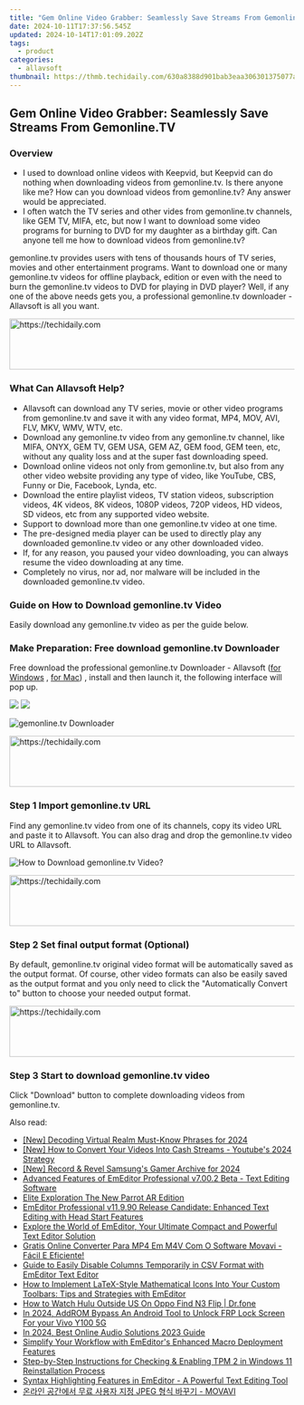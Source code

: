 ```yaml
---
title: "Gem Online Video Grabber: Seamlessly Save Streams From Gemonline.TV"
date: 2024-10-11T17:37:56.545Z
updated: 2024-10-14T17:01:09.202Z
tags:
  - product
categories:
  - allavsoft
thumbnail: https://thmb.techidaily.com/630a8388d901bab3eaa306301375077a09bba0fad910c1b95be6f3289c48d0ae.jpg
---
```


## Gem Online Video Grabber: Seamlessly Save Streams From Gemonline.TV

### Overview

* I used to download online videos with Keepvid, but Keepvid can do nothing when downloading videos from gemonline.tv. Is there anyone like me? How can you download videos from gemonline.tv? Any answer would be appreciated.
* I often watch the TV series and other vides from gemonline.tv channels, like GEM TV, MIFA, etc, but now I want to download some video programs for burning to DVD for my daughter as a birthday gift. Can anyone tell me how to download videos from gemonline.tv?

gemonline.tv provides users with tens of thousands hours of TV series, movies and other entertainment programs. Want to download one or many gemonline.tv videos for offline playback, edition or even with the need to burn the gemonline.tv videos to DVD for playing in DVD player? Well, if any one of the above needs gets you, a professional gemonline.tv downloader - Allavsoft is all you want.

<!-- affiliate ads begin -->
<a href="https://appsumo.8odi.net/c/5597632/2087408/7443" target="_top" id="2087408">
  <img src="//a.impactradius-go.com/display-ad/7443-2087408" border="0" alt="https://techidaily.com" width="728" height="90"/>
</a>
<img height="0" width="0" src="https://appsumo.8odi.net/i/5597632/2087408/7443" style="position:absolute;visibility:hidden;" border="0" />
<!-- affiliate ads end -->

### What Can Allavsoft Help?

* Allavsoft can download any TV series, movie or other video programs from gemonline.tv and save it with any video format, MP4, MOV, AVI, FLV, MKV, WMV, WTV, etc.
* Download any gemonline.tv video from any gemonline.tv channel, like MIFA, ONYX, GEM TV, GEM USA, GEM AZ, GEM food, GEM teen, etc, without any quality loss and at the super fast downloading speed.
* Download online videos not only from gemonline.tv, but also from any other video website providing any type of video, like YouTube, CBS, Funny or Die, Facebook, Lynda, etc.
* Download the entire playlist videos, TV station videos, subscription videos, 4K videos, 8K videos, 1080P videos, 720P videos, HD videos, SD videos, etc from any supported video website.
* Support to download more than one gemonline.tv video at one time.
* The pre-designed media player can be used to directly play any downloaded gemonline.tv video or any other downloaded video.
* If, for any reason, you paused your video downloading, you can always resume the video downloading at any time.
* Completely no virus, nor ad, nor malware will be included in the downloaded gemonline.tv video.

### Guide on How to Download gemonline.tv Video

Easily download any gemonline.tv video as per the guide below.

### Make Preparation: Free download gemonline.tv Downloader

Free download the professional gemonline.tv Downloader - Allavsoft ([for Windows](https://tools.techidaily.com/allavsoft/products/) , [for Mac](https://tools.techidaily.com/allavsoft/products/)) , install and then launch it, the following interface will pop up.

[![](https://www.allavsoft.com/how-to/../images/how-to/free-download-win.jpg)](https://tools.techidaily.com/allavsoft/products/) [![](https://www.allavsoft.com/how-to/../images/how-to/free-download-mac.jpg)](https://tools.techidaily.com/allavsoft/products/)

![gemonline.tv Downloader](https://www.allavsoft.com/how-to/../images/allavsoft/screen-shot-600.jpg)

<!-- affiliate ads begin -->
<a href="https://appsumo.8odi.net/c/5597632/2043594/7443" target="_top" id="2043594">
  <img src="//a.impactradius-go.com/display-ad/7443-2043594" border="0" alt="https://techidaily.com" width="728" height="90"/>
</a>
<img height="0" width="0" src="https://appsumo.8odi.net/i/5597632/2043594/7443" style="position:absolute;visibility:hidden;" border="0" />
<!-- affiliate ads end -->

### Step 1 Import gemonline.tv URL

Find any gemonline.tv video from one of its channels, copy its video URL and paste it to Allavsoft. You can also drag and drop the gemonline.tv video URL to Allavsoft.

![How to Download gemonline.tv Video?](https://www.allavsoft.com/how-to/../images/how-to/download-rtmp-video/download-rtmp-video.jpg)

<!-- affiliate ads begin -->
<a href="https://appsumo.8odi.net/c/5597632/2105883/7443" target="_top" id="2105883">
  <img src="//a.impactradius-go.com/display-ad/7443-2105883" border="0" alt="https://techidaily.com" width="728" height="90"/>
</a>
<img height="0" width="0" src="https://appsumo.8odi.net/i/5597632/2105883/7443" style="position:absolute;visibility:hidden;" border="0" />
<!-- affiliate ads end -->

### Step 2 Set final output format (Optional)

By default, gemonline.tv original video format will be automatically saved as the output format. Of course, other video formats can also be easily saved as the output format and you only need to click the "Automatically Convert to" button to choose your needed output format.

<!-- affiliate ads begin -->
<a href="https://appsumo.8odi.net/c/5597632/2151872/7443" target="_top" id="2151872">
  <img src="//a.impactradius-go.com/display-ad/7443-2151872" border="0" alt="https://techidaily.com" width="728" height="90"/>
</a>
<img height="0" width="0" src="https://appsumo.8odi.net/i/5597632/2151872/7443" style="position:absolute;visibility:hidden;" border="0" />
<!-- affiliate ads end -->

### Step 3 Start to download gemonline.tv video

Click "Download" button to complete downloading videos from gemonline.tv.

<ins class="adsbygoogle"
     style="display:block"
     data-ad-format="autorelaxed"
     data-ad-client="ca-pub-7571918770474297"
     data-ad-slot="1223367746"></ins>

<ins class="adsbygoogle"
     style="display:block"
     data-ad-client="ca-pub-7571918770474297"
     data-ad-slot="8358498916"
     data-ad-format="auto"
     data-full-width-responsive="true"></ins>

<span class="atpl-alsoreadstyle">Also read:</span>
<div><ul>
<li><a href="https://vp-tips.techidaily.com/new-decoding-virtual-realm-must-know-phrases-for-2024/"><u>[New] Decoding Virtual Realm Must-Know Phrases for 2024</u></a></li>
<li><a href="https://youtube-web.techidaily.com/ow-to-convert-your-videos-into-cash-streams-youtubes-2024-strategy/"><u>[New] How to Convert Your Videos Into Cash Streams - Youtube's 2024 Strategy</u></a></li>
<li><a href="https://screen-sharing-recording.techidaily.com/new-record-and-revel-samsungs-gamer-archive-for-2024/"><u>[New] Record & Revel Samsung's Gamer Archive for 2024</u></a></li>
<li><a href="https://win-tricks.techidaily.com/advanced-features-of-emeditor-professional-v7002-beta-text-editing-software/"><u>Advanced Features of EmEditor Professional v7.00.2 Beta - Text Editing Software</u></a></li>
<li><a href="https://fox-access.techidaily.com/elite-exploration-the-new-parrot-ar-edition/"><u>Elite Exploration The New Parrot AR Edition</u></a></li>
<li><a href="https://win-tricks.techidaily.com/emeditor-professional-v11990-release-candidate-enhanced-text-editing-with-head-start-features/"><u>EmEditor Professional v11.9.90 Release Candidate: Enhanced Text Editing with Head Start Features</u></a></li>
<li><a href="https://win-tricks.techidaily.com/explore-the-world-of-emeditor-your-ultimate-compact-and-powerful-text-editor-solution/"><u>Explore the World of EmEditor, Your Ultimate Compact and Powerful Text Editor Solution</u></a></li>
<li><a href="https://technical-tips.techidaily.com/gratis-online-converter-para-mp4-em-m4v-com-o-software-movavi-facil-e-eficiente/"><u>Gratis Online Converter Para MP4 Em M4V Com O Software Movavi - Fácil E Eficiente!</u></a></li>
<li><a href="https://win-tricks.techidaily.com/guide-to-easily-disable-columns-temporarily-in-csv-format-with-emeditor-text-editor/"><u>Guide to Easily Disable Columns Temporarily in CSV Format with EmEditor Text Editor</u></a></li>
<li><a href="https://win-tricks.techidaily.com/how-to-implement-latex-style-mathematical-icons-into-your-custom-toolbars-tips-and-strategies-with-emeditor/"><u>How to Implement LaTeX-Style Mathematical Icons Into Your Custom Toolbars: Tips and Strategies with EmEditor</u></a></li>
<li><a href="https://change-location.techidaily.com/how-to-watch-hulu-outside-us-on-oppo-find-n3-flip-drfone-by-drfone-virtual-android/"><u>How to Watch Hulu Outside US On Oppo Find N3 Flip | Dr.fone</u></a></li>
<li><a href="https://bypass-frp.techidaily.com/in-2024-addrom-bypass-an-android-tool-to-unlock-frp-lock-screen-for-your-vivo-y100-5g-by-drfone-android/"><u>In 2024, AddROM Bypass An Android Tool to Unlock FRP Lock Screen For your Vivo Y100 5G</u></a></li>
<li><a href="https://digital-screen-recording.techidaily.com/in-2024-best-online-audio-solutions-2023-guide/"><u>In 2024, Best Online Audio Solutions 2023 Guide</u></a></li>
<li><a href="https://win-tricks.techidaily.com/simplify-your-workflow-with-emeditors-enhanced-macro-deployment-features/"><u>Simplify Your Workflow with EmEditor's Enhanced Macro Deployment Features</u></a></li>
<li><a href="https://fox-search.techidaily.com/step-by-step-instructions-for-checking-and-enabling-tpm-2-in-windows-11-reinstallation-process/"><u>Step-by-Step Instructions for Checking & Enabling TPM 2 in Windows 11 Reinstallation Process</u></a></li>
<li><a href="https://win-tricks.techidaily.com/syntax-highlighting-features-in-emeditor-a-powerful-text-editing-tool/"><u>Syntax Highlighting Features in EmEditor - A Powerful Text Editing Tool</u></a></li>
<li><a href="https://win-tricks.techidaily.com/1726226768932-jpeg-movavi/"><u>온라인 공간에서 무료 사용자 지정 JPEG 형식 바꾸기 - MOVAVI</u></a></li>
</ul></div>

